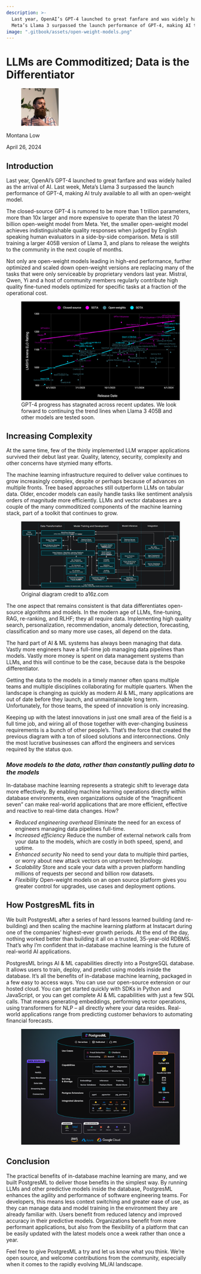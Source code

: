 ```yaml
---
description: >-
  Last year, OpenAI’s GPT-4 launched to great fanfare and was widely hailed as the arrival of AI. Last week, 
  Meta’s Llama 3 surpassed the launch performance of GPT-4, making AI truly available to all with an open-weight model.
image: ".gitbook/assets/open-weight-models.png"
---
```

# LLMs are Commoditized; Data is the Differentiator

<div align="left">

<figure><img src=".gitbook/assets/montana.jpg" alt="Author" width="100"><figcaption></figcaption></figure>

</div>

Montana Low

April 26, 2024

## Introduction

Last year, OpenAI’s GPT-4 launched to great fanfare and was widely hailed as the arrival of AI. Last week, Meta’s Llama 3 surpassed the launch performance of GPT-4, making AI truly available to all with an open-weight model.

The closed-source GPT-4 is rumored to be more than 1 trillion parameters, more than 10x larger and more expensive to operate than the latest 70 billion open-weight model from Meta. Yet, the smaller open-weight model achieves indistinguishable quality responses when judged by English speaking human evaluators in a side-by-side comparison. Meta is still training a larger 405B version of Llama 3, and plans to release the weights to the community in the next couple of months.

Not only are open-weight models leading in high-end performance, further optimized and scaled down open-weight versions are replacing many of the tasks that were only serviceable by proprietary vendors last year. Mistral, Qwen, Yi and a host of community members regularly contribute high quality fine-tuned models optimized for specific tasks at a fraction of the operational cost.

<figure><img src=".gitbook/assets/open-weight-models.png"><figcaption>GPT-4 progress has stagnated across recent updates. We look forward to continuing the trend lines when Llama 3 405B and other models are tested soon.</figcaption></figure>

## Increasing Complexity

At the same time, few of the thinly implemented LLM wrapper applications survived their debut last year. Quality, latency, security, complexity and other concerns have stymied many efforts.

The machine learning infrastructure required to deliver value continues to grow increasingly complex, despite or perhaps because of advances on multiple fronts. Tree based approaches still outperform LLMs on tabular data. Older, encoder models can easily handle tasks like sentiment analysis orders of magnitude more efficiently. LLMs and vector databases are a couple of the many commoditized components of the machine learning stack, part of a toolkit that continues to grow.

<figure><img src=".gitbook/assets/machine-learning-platform.png"><figcaption>Original diagram credit to a16z.com</figcaption></figure>

The one aspect that remains consistent is that data differentiates open-source algorithms and models. In the modern age of LLMs, fine-tuning, RAG, re-ranking, and RLHF; they all require data. Implementing high quality search, personalization, recommendation, anomaly detection, forecasting, classification and so many more use cases, all depend on the data.

The hard part of AI & ML systems has always been managing that data. Vastly more engineers have a full-time job managing data pipelines than models. Vastly more money is spent on data management systems than LLMs, and this will continue to be the case, because data is the bespoke differentiator.

Getting the data to the models in a timely manner often spans multiple teams and multiple disciplines collaborating for multiple quarters. When the landscape is changing as quickly as modern AI & ML, many applications are out of date before they launch, and unmaintainable long term. Unfortunately, for those teams, the speed of innovation is only increasing.

Keeping up with the latest innovations in just one small area of the field is a full time job, and wiring all of those together with ever-changing business requirements is a bunch of other people’s. That’s the force that created the previous diagram with a ton of siloed solutions and interconnections. Only the most lucrative businesses can afford the engineers and services required by the status quo.

### _Move models to the data, rather than constantly pulling data to the models_

In-database machine learning represents a strategic shift to leverage data more effectively. By enabling machine learning operations directly within database environments, even organizations outside of the “magnificent seven” can make real-world applications that are more efficient, effective and reactive to real-time data changes. How?

- *Reduced engineering overhead* Eliminate the need for an excess of engineers managing data pipelines full-time.
- *Increased efficiency* Reduce the number of external network calls from your data to the models, which are costly in both speed, spend, and uptime.
- *Enhanced security* No need to send your data to multiple third parties, or worry about new attack vectors on unproven technology.
- *Scalability* Store and scale your data with a proven platform handling millions of requests per second and billion row datasets.
- *Flexibility* Open-weight models on an open source platform gives you greater control for upgrades, use cases and deployment options.

## How PostgresML fits in
We built PostgresML after a series of hard lessons learned building (and re-building) and then scaling the machine learning platform at Instacart during one of the companies’ highest-ever growth periods. At the end of the day, nothing worked better than building it all on a trusted, 35-year-old RDBMS. That’s why I’m confident that in-database machine learning is the future of real-world AI applications.

PostgresML brings AI & ML capabilities directly into a PostgreSQL database. It allows users to train, deploy, and predict using models inside the database. It’s all the benefits of in-database machine learning, packaged in a few easy to access ways. You can use our open-source extension or our hosted cloud. You can get started quickly with SDKs in Python and JavaScript, or you can get complete AI & ML capabilities with just a few SQL calls. That means generating embeddings, performing vector operations, using transformers for NLP – all directly where your data resides.   Real-world applications range from predicting customer behaviors to automating financial forecasts.

<figure><img src=".gitbook/assets/landscape.png"></figure>

## Conclusion
The practical benefits of in-database machine learning are many, and we built PostgresML to deliver those benefits in the simplest way. By running LLMs and other predictive models inside the database, PostgresML enhances the agility and performance of software engineering teams. For developers, this means less context switching and greater ease of use, as they can manage data and model training in the environment they are already familiar with. Users benefit from reduced latency and improved accuracy in their predictive models. Organizations benefit from more performant applications, but also from the flexibility of a platform that can be easily updated with the latest models once a week rather than once a year.

Feel free to give PostgresML a try and let us know what you think. We’re open source, and welcome contributions from the community, especially when it comes to the rapidly evolving ML/AI landscape.
